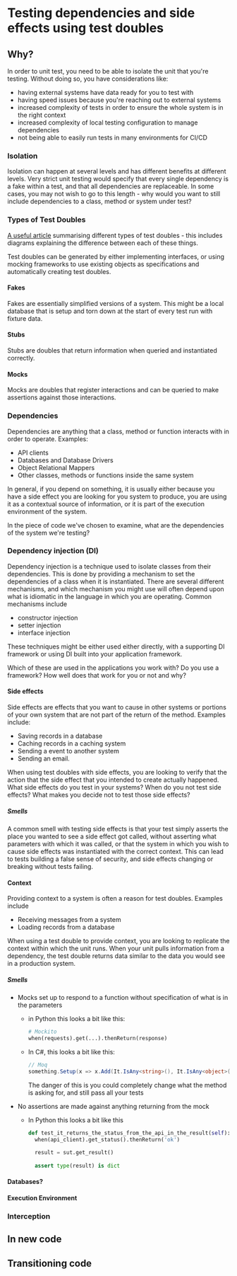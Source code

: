 # Testing dependencies and side effects using test doubles

## Why?

In order to unit test, you need to be able to isolate the unit that you're testing. Without doing so, you have considerations like:

* having external systems have data ready for you to test with
* having speed issues because you're reaching out to external systems
* increased complexity of tests in order to ensure the whole system is in the right context
* increased complexity of local testing configuration to manage dependencies
* not being able to easily run tests in many environments for CI/CD

### Isolation

Isolation can happen at several levels and has different benefits at different levels. Very strict unit testing would specify that every single dependency is a fake within a test, and that all dependencies are replaceable. In some cases, you may not wish to go to this length - why would you want to still include dependencies to a class, method or system under test?

### Types of Test Doubles

[A useful article](https://blog.pragmatists.com/test-doubles-fakes-mocks-and-stubs-1a7491dfa3da) summarising different types of test doubles - this includes diagrams explaining the difference between each of these things.

Test doubles can be generated by either implementing interfaces, or using mocking frameworks to use existing objects as specifications and automatically creating test doubles.

#### Fakes

Fakes are essentially simplified versions of a system. This might be a local database that is setup and torn down at the start of every test run with fixture data. 

#### Stubs

Stubs are doubles that return information when queried and instantiated correctly.

#### Mocks

Mocks are doubles that register interactions and can be queried to make assertions against those interactions.

### Dependencies

Dependencies are anything that a class, method or function interacts with in order to operate. Examples:

* API clients
* Databases and Database Drivers
* Object Relational Mappers
* Other classes, methods or functions inside the same system

In general, if you depend on something, it is usually either because you have a side effect you are looking for you system to produce, you are using it as a contextual source of information, or it is part of the execution environment of the system.

In the piece of code we've chosen to examine, what are the dependencies of the system we're testing?

### Dependency injection (DI)

Dependency injection is a technique used to isolate classes from their dependencies. This is done by providing a mechanism to set the dependencies of a class when it is instantiated. There are several different mechanisms, and which mechanism you might use will often depend upon what is idiomatic in the language in which you are operating. Common mechanisms include

* constructor injection
* setter injection
* interface injection

These techniques might be either used either directly, with a supporting DI framework or using DI built into your application framework.

Which of these are used in the applications you work with? Do you use a framework? How well does that work for you or not and why?

#### Side effects

Side effects are effects that you want to cause in other systems or portions of your own system that are not part of the return of the method. Examples include:

* Saving records in a database
* Caching records in a caching system
* Sending a event to another system
* Sending an email.

When using test doubles with side effects, you are looking to verify that the action that the side effect that you intended to create actually happened. What side effects do you test in your systems? When do you not test side effects? What makes you decide not to test those side effects?

##### Smells

A common smell with testing side effects is that your test simply asserts the place you wanted to see a side effect got called, without asserting what parameters with which it was called, or that the system in which you wish to cause side effects was instantiated with the correct context. This can lead to tests building a false sense of security, and side effects changing or breaking without tests failing.

#### Context

Providing context to a system is often a reason for test doubles. Examples include

* Receiving messages from a system
* Loading records from a database

When using a test double to provide context, you are looking to replicate the context within which the unit runs. When your unit pulls information from a dependency, the test double returns data similar to the data you would see in a production system.

##### Smells

* Mocks set up to respond to a function without specification of what is in the parameters

  * in Python this looks a bit like this: 

    ```python
    # Mockito
    when(requests).get(...).thenReturn(response)
    ```

  * In C#, this looks a bit like this:

    ```c#
    // Moq
    something.Setup(x => x.Add(It.IsAny<string>(), It.IsAny<object>()))
    ```

    The danger of this is you could completely change what the method is asking for, and still pass all your tests

* No assertions are made against anything returning from the mock

  * In Python this looks a bit like this

    ```python
    def test_it_returns_the_status_from_the_api_in_the_result(self):
      when(api_client).get_status().thenReturn('ok')
    	
      result = sut.get_result()
      
      assert type(result) is dict
    ```

#### Databases?

#### Execution Environment

### Interception





## In new code

## Transitioning code

